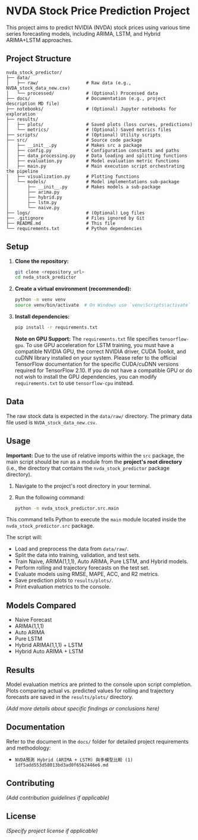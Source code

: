 # NVDA Stock Price Prediction Project

This project aims to predict NVIDIA (NVDA) stock prices using various time series forecasting models, including ARIMA, LSTM, and Hybrid ARIMA+LSTM approaches.

## Project Structure

```
nvda_stock_predictor/
├── data/
│   ├── raw/                  # Raw data (e.g., NVDA_stock_data_new.csv)
│   └── processed/            # (Optional) Processed data
├── docs/                     # Documentation (e.g., project description MD file)
├── notebooks/                # (Optional) Jupyter notebooks for exploration
├── results/
│   ├── plots/                # Saved plots (loss curves, predictions)
│   └── metrics/              # (Optional) Saved metrics files
├── scripts/                  # (Optional) Utility scripts
├── src/                      # Source code package
│   ├── __init__.py           # Makes src a package
│   ├── config.py             # Configuration constants and paths
│   ├── data_processing.py    # Data loading and splitting functions
│   ├── evaluation.py         # Model evaluation metric functions
│   ├── main.py               # Main execution script orchestrating the pipeline
│   ├── visualization.py      # Plotting functions
│   └── models/               # Model implementations sub-package
│       ├── __init__.py       # Makes models a sub-package
│       ├── arima.py
│       ├── hybrid.py
│       ├── lstm.py
│       └── naive.py
├── logs/                     # (Optional) Log files
├── .gitignore                # Files ignored by Git
├── README.md                 # This file
└── requirements.txt          # Python dependencies
```

## Setup

1.  **Clone the repository:**
    ```bash
    git clone <repository_url>
    cd nvda_stock_predictor
    ```
2.  **Create a virtual environment (recommended):**
    ```bash
    python -m venv venv
    source venv/bin/activate  # On Windows use `venv\Scripts\activate`
    ```
3.  **Install dependencies:**
    ```bash
    pip install -r requirements.txt
    ```
    **Note on GPU Support:** The `requirements.txt` file specifies `tensorflow-gpu`. To use GPU acceleration for LSTM training, you must have a compatible NVIDIA GPU, the correct NVIDIA driver, CUDA Toolkit, and cuDNN library installed on your system. Please refer to the official TensorFlow documentation for the specific CUDA/cuDNN versions required for TensorFlow 2.10. If you do not have a compatible GPU or do not wish to install the GPU dependencies, you can modify `requirements.txt` to use `tensorflow-cpu` instead.

## Data

The raw stock data is expected in the `data/raw/` directory. The primary data file used is `NVDA_stock_data_new.csv`.

## Usage

**Important:** Due to the use of relative imports within the `src` package, the main script should be run as a module from the **project's root directory** (i.e., the directory that contains the `nvda_stock_predictor` package directory).

1.  Navigate to the project's root directory in your terminal.
2.  Run the following command:

    ```bash
    python -m nvda_stock_predictor.src.main
    ```

This command tells Python to execute the `main` module located inside the `nvda_stock_predictor.src` package.

The script will:
- Load and preprocess the data from `data/raw/`.
- Split the data into training, validation, and test sets.
- Train Naive, ARIMA(1,1,1), Auto ARIMA, Pure LSTM, and Hybrid models.
- Perform rolling and trajectory forecasts on the test set.
- Evaluate models using RMSE, MAPE, ACC, and R2 metrics.
- Save prediction plots to `results/plots/`.
- Print evaluation metrics to the console.

## Models Compared

- Naive Forecast
- ARIMA(1,1,1)
- Auto ARIMA
- Pure LSTM
- Hybrid ARIMA(1,1,1) + LSTM
- Hybrid Auto ARIMA + LSTM

## Results

Model evaluation metrics are printed to the console upon script completion. Plots comparing actual vs. predicted values for rolling and trajectory forecasts are saved in the `results/plots/` directory.

*(Add more details about specific findings or conclusions here)*

## Documentation

Refer to the document in the `docs/` folder for detailed project requirements and methodology:
- `NVDA預測 Hybrid (ARIMA + LSTM) 與多模型比較 (1) 1df5add553d58013bd3ad0f6562446e6.md`

## Contributing

*(Add contribution guidelines if applicable)*

## License

*(Specify project license if applicable)*